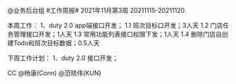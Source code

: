 @业务后台组 #工作周报#
2021年11月第3周 20211115-20211120

本周工作：
1、duty 2.0 app端接口开发；
1.1 班次目标口开发；3人天
1.2 门店任务管理接口开发；1人天
1.3 常用功能列表接口权限下发；1人天
1.4 删除门店自创建Todo和班次目标数据；0.5人天

下周工作计划：
1、duty 2.0 接口开发；

CC @杨康(Conn) @范晓伟(KUN)